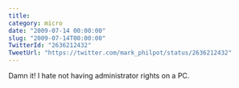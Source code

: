 ```yaml
---
title: 
category: micro
date: "2009-07-14 00:00:00"
slug: "2009-07-14T00:00:00"
TwitterId: "2636212432"
TweetUrl: "https://twitter.com/mark_philpot/status/2636212432"
---
```


Damn it! I hate not having administrator rights on a PC.
